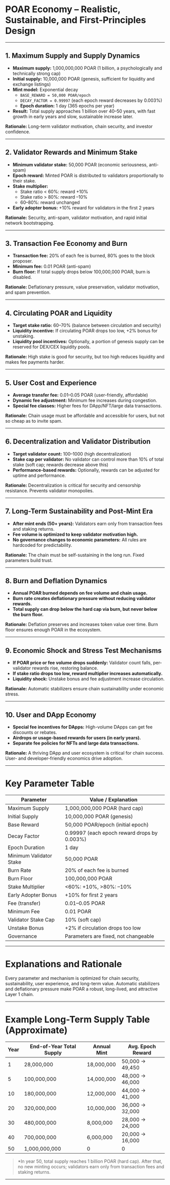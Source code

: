 # POAR Economy – Realistic, Sustainable, and First-Principles Design

---

## 1. Maximum Supply and Supply Dynamics

- **Maximum supply:** 1,000,000,000 POAR (1 billion, a psychologically and technically strong cap)
- **Initial supply:** 10,000,000 POAR (genesis, sufficient for liquidity and exchange listings)
- **Mint model:** Exponential decay
  - `BASE_REWARD = 50,000 POAR/epoch`
  - `DECAY_FACTOR = 0.99997` (each epoch reward decreases by 0.003%)
  - **Epoch duration:** 1 day (365 epochs per year)
- **Result:** Total supply approaches 1 billion over 40–50 years, with fast growth in early years and slow, sustainable increase later.

**Rationale:** Long-term validator motivation, chain security, and investor confidence.

---

## 2. Validator Rewards and Minimum Stake

- **Minimum validator stake:** 50,000 POAR (economic seriousness, anti-spam)
- **Epoch reward:** Minted POAR is distributed to validators proportionally to their stake.
- **Stake multiplier:**
  - Stake ratio < 60%: reward +10%
  - Stake ratio > 80%: reward –10%
  - 60–80%: reward unchanged
- **Early adopter bonus:** +10% reward for validators in the first 2 years

**Rationale:** Security, anti-spam, validator motivation, and rapid initial network bootstrapping.

---

## 3. Transaction Fee Economy and Burn

- **Transaction fee:** 20% of each fee is burned, 80% goes to the block proposer.
- **Minimum fee:** 0.01 POAR (anti-spam)
- **Burn floor:** If total supply drops below 100,000,000 POAR, burn is disabled.

**Rationale:** Deflationary pressure, value preservation, validator motivation, and spam prevention.

---

## 4. Circulating POAR and Liquidity

- **Target stake ratio:** 60–70% (balance between circulation and security)
- **Liquidity incentive:** If circulating POAR drops too low, +2% bonus for unstaking.
- **Liquidity pool incentives:** Optionally, a portion of genesis supply can be reserved for DEX/CEX liquidity pools.

**Rationale:** High stake is good for security, but too high reduces liquidity and makes fee payments harder.

---

## 5. User Cost and Experience

- **Average transfer fee:** 0.01–0.05 POAR (user-friendly, affordable)
- **Dynamic fee adjustment:** Minimum fee increases during congestion.
- **Special fee classes:** Higher fees for DApp/NFT/large data transactions.

**Rationale:** Chain usage must be affordable and accessible for users, but not so cheap as to invite spam.

---

## 6. Decentralization and Validator Distribution

- **Target validator count:** 100–1000 (high decentralization)
- **Stake cap per validator:** No validator can control more than 10% of total stake (soft cap; rewards decrease above this)
- **Performance-based rewards:** Optionally, rewards can be adjusted for uptime and performance.

**Rationale:** Decentralization is critical for security and censorship resistance. Prevents validator monopolies.

---

## 7. Long-Term Sustainability and Post-Mint Era

- **After mint ends (50+ years):** Validators earn only from transaction fees and staking returns.
- **Fee volume is optimized to keep validator motivation high.**
- **No governance changes to economic parameters:** All rules are hardcoded for predictability.

**Rationale:** The chain must be self-sustaining in the long run. Fixed parameters build trust.

---

## 8. Burn and Deflation Dynamics

- **Annual POAR burned depends on fee volume and chain usage.**
- **Burn rate creates deflationary pressure without reducing validator rewards.**
- **Total supply can drop below the hard cap via burn, but never below the burn floor.**

**Rationale:** Deflation preserves and increases token value over time. Burn floor ensures enough POAR in the ecosystem.

---

## 9. Economic Shock and Stress Test Mechanisms

- **If POAR price or fee volume drops suddenly:** Validator count falls, per-validator rewards rise, restoring balance.
- **If stake ratio drops too low, reward multiplier increases automatically.**
- **Liquidity shock:** Unstake bonus and fee adjustment increase circulation.

**Rationale:** Automatic stabilizers ensure chain sustainability under economic stress.

---

## 10. User and DApp Economy

- **Special fee incentives for DApps:** High-volume DApps can get fee discounts or rebates.
- **Airdrops or usage-based rewards for users (in early years).**
- **Separate fee policies for NFTs and large data transactions.**

**Rationale:** A thriving DApp and user ecosystem is critical for chain success. User- and developer-friendly economics drive adoption.

---

# Key Parameter Table

| Parameter               | Value / Explanation                         |
| ----------------------- | ------------------------------------------- |
| Maximum Supply          | 1,000,000,000 POAR (hard cap)               |
| Initial Supply          | 10,000,000 POAR (genesis)                   |
| Base Reward             | 50,000 POAR/epoch (initial epoch)           |
| Decay Factor            | 0.99997 (each epoch reward drops by 0.003%) |
| Epoch Duration          | 1 day                                       |
| Minimum Validator Stake | 50,000 POAR                                 |
| Burn Rate               | 20% of each fee is burned                   |
| Burn Floor              | 100,000,000 POAR                            |
| Stake Multiplier        | <60%: +10%, >80%: –10%                      |
| Early Adopter Bonus     | +10% for first 2 years                      |
| Fee (transfer)          | 0.01–0.05 POAR                              |
| Minimum Fee             | 0.01 POAR                                   |
| Validator Stake Cap     | 10% (soft cap)                              |
| Unstake Bonus           | +2% if circulation drops too low            |
| Governance              | Parameters are fixed, not changeable        |

---

# Explanations and Rationale

Every parameter and mechanism is optimized for chain security, sustainability, user experience, and long-term value.
Automatic stabilizers and deflationary pressure make POAR a robust, long-lived, and attractive Layer 1 chain.

---

# Example Long-Term Supply Table (Approximate)

| Year | End-of-Year Total Supply | Annual Mint | Avg. Epoch Reward |
| ---- | ------------------------ | ----------- | ----------------- |
| 1    | 28,000,000               | 18,000,000  | 50,000 → 49,450   |
| 5    | 100,000,000              | 14,000,000  | 48,000 → 46,000   |
| 10   | 180,000,000              | 12,000,000  | 44,000 → 41,000   |
| 20   | 320,000,000              | 10,000,000  | 36,000 → 32,000   |
| 30   | 480,000,000              | 8,000,000   | 28,000 → 24,000   |
| 40   | 700,000,000              | 6,000,000   | 20,000 → 16,000   |
| 50   | 1,000,000,000            | 0           | 0                 |

> \*In year 50, total supply reaches 1 billion POAR (hard cap). After that, no new minting occurs; validators earn only from transaction fees and staking returns.

---
